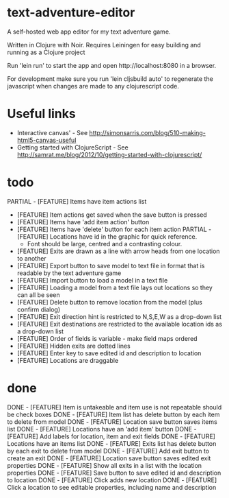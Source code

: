 text-adventure-editor
=====================

A self-hosted web app editor for my text adventure game.

Written in Clojure with Noir. Requires Leiningen for easy building and running as a Clojure project

Run 'lein run' to start the app and open http://localhost:8080 in a browser.

For development make sure you run 'lein cljsbuild auto' to regenerate the javascript when 
changes are made to any clojurescript code.

Useful links
============

- Interactive canvas' - See http://simonsarris.com/blog/510-making-html5-canvas-useful
- Getting started with ClojureScript - See http://samrat.me/blog/2012/10/getting-started-with-clojurescript/

todo
====

PARTIAL - [FEATURE] Items have item actions list
- [FEATURE] Item actions get saved when the save button is pressed
- [FEATURE] Items have 'add item action' button
- [FEATURE] Items have 'delete' button for each item action
PARTIAL - [FEATURE] Locations have id in the graphic for quick reference.
  - Font should be large, centred and a contrasting colour.
- [FEATURE] Exits are drawn as a line with arrow heads from one location to another
- [FEATURE] Export button to save model to text file in format that is readable by the text adventure game
- [FEATURE] Import button to load a model in a text file
- [FEATURE] Loading a model from a text file lays out locations so they can all be seen
- [FEATURE] Delete button to remove location from the model (plus confirm dialog)
- [FEATURE] Exit direction hint is restricted to N,S,E,W as a drop-down list
- [FEATURE] Exit destinations are restricted to the available location ids as a drop-down list
- [FEATURE] Order of fields is variable - make field maps ordered
- [FEATURE] Hidden exits are dotted lines
- [FEATURE] Enter key to save edited id and description to location
- [FEATURE] Locations are draggable 

done
====

DONE - [FEATURE] Item is untakeable and item use is not repeatable should be check boxes
DONE - [FEATURE] Item list has delete button by each item to delete from model
DONE - [FEATURE] Location save button saves items list
DONE - [FEATURE] Locations have an 'add item' button
DONE - [FEATURE] Add labels for location, item and exit fields
DONE - [FEATURE] Locations have an items list
DONE - [FEATURE] Exits list has delete button by each exit to delete from model
DONE - [FEATURE] Add exit button to create an exit
DONE - [FEATURE] Location save button saves edited exit properties
DONE - [FEATURE] Show all exits in a list with the location properties
DONE - [FEATURE] Save button to save edited id and description to location
DONE - [FEATURE] Click adds new location
DONE - [FEATURE] Click a location to see editable properties, including name and description
